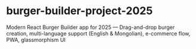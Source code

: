 # burger-builder-project-2025
Modern React Burger Builder app for 2025 — Drag-and-drop burger creation, multi-language support (English &amp; Mongolian), e-commerce flow, PWA, glassmorphism UI
